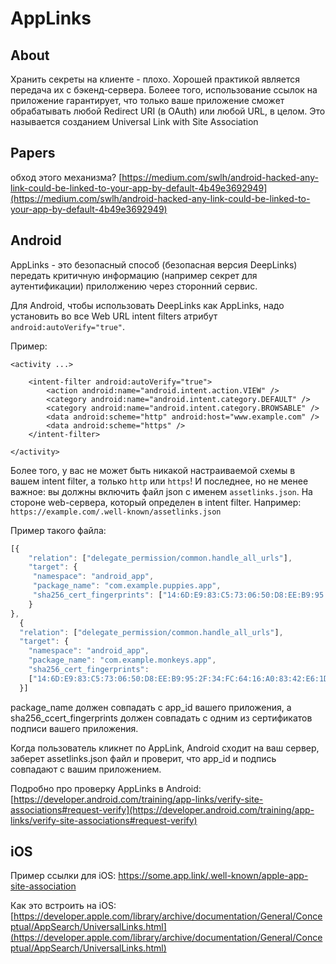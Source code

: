 # AppLinks

## About

Хранить секреты на клиенте - плохо. Хорошей практикой является передача их с бэкенд-сервера. Болеее того, использование ссылок на приложение гарантирует, что только ваше приложение сможет обрабатывать любой Redirect URI (в OAuth) или любой URL, в целом. Это называется созданием Universal Link with Site Association

## Papers

обход этого механизма? [https://medium.com/swlh/android-hacked-any-link-could-be-linked-to-your-app-by-default-4b49e3692949](https://medium.com/swlh/android-hacked-any-link-could-be-linked-to-your-app-by-default-4b49e3692949)



## Android

AppLinks - это безопасный способ (безопасная версия DeepLinks) передать критичную информацию (например секрет для аутентификации) прилолжению через сторонний сервис.

Для Android, чтобы использовать DeepLinks как AppLinks, надо установить во все Web URL intent filters атрибут `android:autoVerify="true"`.&#x20;

Пример:

```markup
<activity ...>

    <intent-filter android:autoVerify="true">
        <action android:name="android.intent.action.VIEW" />
        <category android:name="android.intent.category.DEFAULT" />
        <category android:name="android.intent.category.BROWSABLE" />
        <data android:scheme="http" android:host="www.example.com" />
        <data android:scheme="https" />
    </intent-filter>

</activity>
```

Более того, у вас не может быть никакой настраиваемой схемы в вашем intent filter, а только `http` или `https`! И последнее, но не менее важное: вы должны включить файл json с именем `assetlinks.json`. На стороне web-сервера, который определен в intent filter. Например: `https://example.com/.well-known/assetlinks.json`

Пример такого файла:&#x20;

```javascript
[{
    "relation": ["delegate_permission/common.handle_all_urls"],
    "target": {
   	 "namespace": "android_app",
   	 "package_name": "com.example.puppies.app",
   	 "sha256_cert_fingerprints": ["14:6D:E9:83:C5:73:06:50:D8:EE:B9:95:2F:34:FC:64:16:A0:83:42:E6:1D:BE:A8:8A:04:96:B2:3F:CF:44:E5"]
    }
},
  {
  "relation": ["delegate_permission/common.handle_all_urls"],
  "target": {
    "namespace": "android_app",
    "package_name": "com.example.monkeys.app",
    "sha256_cert_fingerprints":
    ["14:6D:E9:83:C5:73:06:50:D8:EE:B9:95:2F:34:FC:64:16:A0:83:42:E6:1D:BE:A8:8A:04:96:B2:3F:CF:44:E5"]
  }]
```

package\_name должен совпадать с app\_id вашего приложения,  а sha256\_ccert\_fingerprints должен совпадать с одним из сертификатов подписи вашего приложения.

Когда пользователь кликнет по  AppLink, Android сходит на ваш сервер, заберет assetlinks.json файл и проверит, что app\_id и подпись совпадают с вашим приложением.

Подробно про проверку AppLinks в Android: [https://developer.android.com/training/app-links/verify-site-associations#request-verify](https://developer.android.com/training/app-links/verify-site-associations#request-verify)



## iOS

Пример ссылки для iOS: https://some.app.link/.well-known/apple-app-site-association

Как это встроить на iOS: [https://developer.apple.com/library/archive/documentation/General/Conceptual/AppSearch/UniversalLinks.html](https://developer.apple.com/library/archive/documentation/General/Conceptual/AppSearch/UniversalLinks.html)
